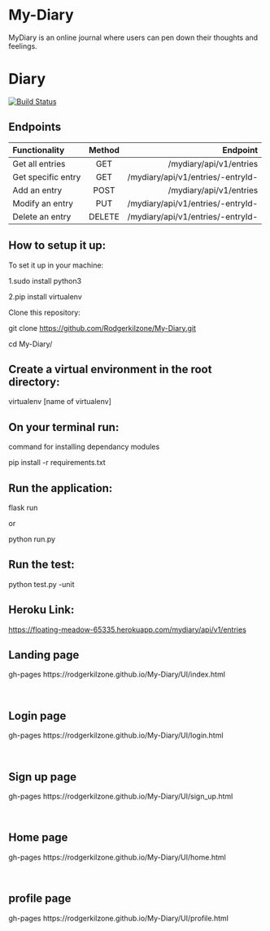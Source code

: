# My-Diary
MyDiary is an online journal where users can pen down their thoughts and feelings.
# Diary
[![Build Status](https://travis-ci.org/Rodgerkilzone/My-Diary.svg?branch=master)](https://travis-ci.org/Rodgerkilzone/My-Diary)
## Endpoints

| Functionality        |    Method     |         Endpoint                   |
| :------------------- |:-------------:| ----------------------------------:|
| Get all entries      | GET           | /mydiary/api/v1/entries            |
| Get specific entry   | GET           | /mydiary/api/v1/entries/-entryId-  |
| Add an entry         | POST          | /mydiary/api/v1/entries            |
| Modify an entry      | PUT           | /mydiary/api/v1/entries/-entryId-  |
| Delete an entry      | DELETE        | /mydiary/api/v1/entries/-entryId-  |

## How to setup it up:

To set it up in your machine:

1.sudo install python3

2.pip install virtualenv

Clone this repository:

git clone https://github.com/Rodgerkilzone/My-Diary.git

cd My-Diary/

## Create a virtual environment in the root directory:

virtualenv [name of virtualenv]

## On your terminal run:
command for installing dependancy modules

pip install -r requirements.txt

## Run the application:

flask run

or

python run.py

## Run the test:
python test.py -unit

## Heroku Link:
https://floating-meadow-65335.herokuapp.com/mydiary/api/v1/entries


<h2>Landing page</h2>
<p>gh-pages https://rodgerkilzone.github.io/My-Diary/UI/index.html</p>
<br/>
<h2>Login page</h2>
<p>gh-pages https://rodgerkilzone.github.io/My-Diary/UI/login.html</p>
<br/>
<h2>Sign up page</h2>
<p>gh-pages https://rodgerkilzone.github.io/My-Diary/UI/sign_up.html</p>
<br/>
<h2>Home page</h2>
<p>gh-pages https://rodgerkilzone.github.io/My-Diary/UI/home.html</p>
<br/>
<h2>profile page</h2>
<p>gh-pages https://rodgerkilzone.github.io/My-Diary/UI/profile.html</p>
<br/>
